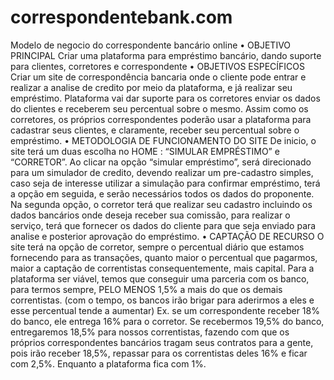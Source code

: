 # correspondentebank.com
Modelo de negocio do correspondente bancário online
•	OBJETIVO PRINCIPAL
Criar uma plataforma para empréstimo bancário, dando suporte para clientes, corretores  e correspondente
•	OBJETIVOS ESPECÍFICOS
Criar um site de correspondência bancaria onde o cliente pode entrar e realizar a analise de credito por meio da plataforma, e já realizar seu empréstimo.
Plataforma vai dar suporte para os corretores enviar os dados do clientes e receberem seu percentual sobre o mesmo.
Assim como os corretores, os próprios correspondentes poderão usar a plataforma para cadastrar seus clientes, e claramente, receber seu percentual sobre o empréstimo.
•	METODOLOGIA DE FUNCIONAMENTO DO SITE
De inicio, o site terá um duas escolha no HOME : “SIMULAR EMPRÉSTIMO” e “CORRETOR”.
Ao clicar na opção “simular empréstimo”, será direcionado para um simulador de credito, devendo realizar um pre-cadastro simples, caso seja de interesse utilizar a simulação para confirmar empréstimo, terá a opção em seguida, e serão necessários todos os dados do proponente.
Na segunda opção, o corretor terá que realizar seu cadastro incluindo os dados bancários onde deseja receber sua comissão, para realizar o serviço, terá que fornecer os dados do cliente para que seja enviado para analise e posterior aprovação do empréstimo. 
•	CAPTAÇÃO DE RECURSO
O site terá na opção de corretor, sempre o percentual diário que estamos fornecendo para as transações, quanto maior o percentual que pagarmos, maior a captação de correntistas consequentemente, mais capital.
Para a plataforma ser viável, temos que conseguir uma parceria com os banco, para termos sempre, PELO MENOS 1,5% a mais do que os demais correntistas. (com o tempo, os bancos irão brigar para aderirmos a eles e esse percentual tende a aumentar)
Ex. se um correspondente receber 18% do banco, ele entrega 16% para o corretor. Se recebermos 19,5% do banco, entregaremos 18,5% para nossos correntistas, fazendo com que os próprios correspondentes bancários tragam seus contratos para a gente, pois irão receber 18,5%, repassar para os correntistas deles 16% e ficar com 2,5%. Enquanto a plataforma fica com 1%.
